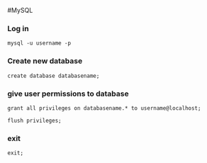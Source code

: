 #MySQL

### Log in
`mysql -u username -p`

### Create new database

`create database databasename;`

### give user permissions to database
`grant all privileges on databasename.* to username@localhost;`

`flush privileges;`
 
 ### exit
 `exit;`
